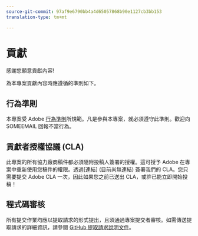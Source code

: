 ```yaml
---
source-git-commit: 97af9e6790bb4a4d65057868b90e1127cb3bb153
translation-type: tm+mt

---
```

# 貢獻

感謝您願意貢獻內容!

為本專案貢獻內容時應遵循的準則如下。

## 行為準則

本專案受 Adobe [行為準則](https://git.corp.adobe.com/OpenSourceAdvisoryBoard/starter-repo/blob/master/code-of-conduct.md)所規範。凡是參與本專案，就必須遵守此準則。歡迎向 SOMEEMAIL 回報不當行為。

## 貢獻者授權協議 (CLA)

此專案的所有協力廠商稿件都必須隨附投稿人簽署的授權。這可授予 Adobe 在專案中重新使用您稿件的權限。透過[連結] (目前尚無連結) 簽署我們的 CLA。您只需要提交 Adobe CLA 一次，因此如果您之前已送出 CLA，或許已能立即開始投稿！

## 程式碼審核

所有提交作業均應以提取請求的形式提出，且須通過專案提交者審核。如需傳送提取請求的詳細資訊，請參閱 [GitHub 提取請求說明文件](https://help.github.com/articles/about-pull-requests/)。
